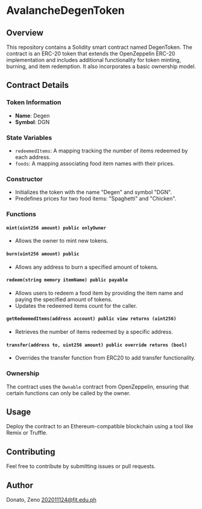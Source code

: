 # AvalancheDegenToken

## Overview

This repository contains a Solidity smart contract named DegenToken. The contract is an ERC-20 token that extends the OpenZeppelin ERC-20 implementation and includes additional functionality for token minting, burning, and item redemption. It also incorporates a basic ownership model.

## Contract Details

### Token Information

- **Name**: Degen
- **Symbol**: DGN

### State Variables

- `redeemedItems`: A mapping tracking the number of items redeemed by each address.
- `foods`: A mapping associating food item names with their prices.

### Constructor

- Initializes the token with the name "Degen" and symbol "DGN".
- Predefines prices for two food items: "Spaghetti" and "Chicken".

### Functions

#### `mint(uint256 amount) public onlyOwner`

- Allows the owner to mint new tokens.

#### `burn(uint256 amount) public`

- Allows any address to burn a specified amount of tokens.

#### `redeem(string memory itemName) public payable`

- Allows users to redeem a food item by providing the item name and paying the specified amount of tokens.
- Updates the redeemed items count for the caller.

#### `getRedeemedItems(address account) public view returns (uint256)`

- Retrieves the number of items redeemed by a specific address.

#### `transfer(address to, uint256 amount) public override returns (bool)`

- Overrides the transfer function from ERC20 to add transfer functionality.

### Ownership

The contract uses the `Ownable` contract from OpenZeppelin, ensuring that certain functions can only be called by the owner.

## Usage

Deploy the contract to an Ethereum-compatible blockchain using a tool like Remix or Truffle.

## Contributing

Feel free to contribute by submitting issues or pull requests.

## Author
Donato, Zeno 202011124@fit.edu.ph
